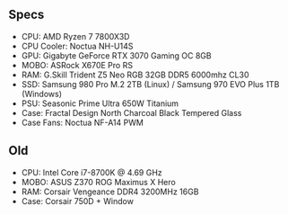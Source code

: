 ## Specs

* CPU: AMD Ryzen 7 7800X3D
* CPU Cooler: Noctua NH-U14S  
* GPU: Gigabyte GeForce RTX 3070 Gaming OC 8GB  
* MOBO: ASRock X670E Pro RS  
* RAM: G.Skill Trident Z5 Neo RGB 32GB DDR5 6000mhz CL30  
* SSD: Samsung 980 Pro M.2 2TB (Linux) / Samsung 970 EVO Plus 1TB (Windows)
* PSU: Seasonic Prime Ultra 650W Titanium
* Case: Fractal Design North Charcoal Black Tempered Glass
* Case Fans: Noctua NF-A14 PWM

## Old

* CPU: Intel Core i7-8700K @ 4.69 GHz  
* MOBO: ASUS Z370 ROG Maximus X Hero  
* RAM: Corsair Vengeance DDR4 3200MHz 16GB  
* Case: Corsair 750D + Window